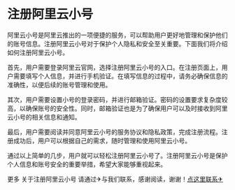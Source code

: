 # 注册阿里云小号

阿里云小号是阿里云推出的一项便捷的服务，可以帮助用户更好地管理和保护他们的账号信息。注册阿里云小号对于保护个人隐私和安全至关重要。下面我们将介绍如何注册阿里云小号。

首先，用户需要登录阿里云官网，选择注册阿里云小号的入口。在注册页面上，用户需要填写个人信息，并进行手机验证。在填写信息的过程中，请务必确保信息的准确性，以便后续的账号管理和使用。

其次，用户需要设置小号的登录密码，并进行邮箱验证。密码的设置要求复杂度较高，以确保账号的安全性。同时，邮箱验证也是为了确保用户可以及时接收到阿里云小号的相关信息和通知。

最后，用户需要阅读并同意阿里云小号的服务协议和隐私政策，完成注册流程。注册成功后，用户可以根据自己的需求，随时管理和使用阿里云小号。

通过以上简单的几步，用户就可以轻松注册阿里云小号了。注册阿里云小号是保护个人信息和账号安全的重要举措，希望大家能够重视起来。

更多 关于注册阿里云小号 请通过✈与我们联系，感谢阅读，谢谢！[点这里联系✈](https://a.k02.cc)